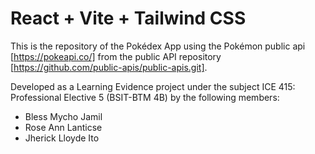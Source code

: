 # React + Vite + Tailwind CSS

This is the repository of the Pokédex App using the Pokémon public api [https://pokeapi.co/] from the public API repository [https://github.com/public-apis/public-apis.git].

Developed as a Learning Evidence project under the subject ICE 415: Professional Elective 5 (BSIT-BTM 4B) by the following members:

- Bless Mycho Jamil
- Rose Ann Lanticse
- Jherick Lloyde Ito
